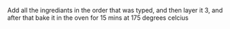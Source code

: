 Add all the ingrediants in the order that was typed, 
and then layer it 3, 
and after that bake it in the oven for 15 mins at 175 degrees celcius 

